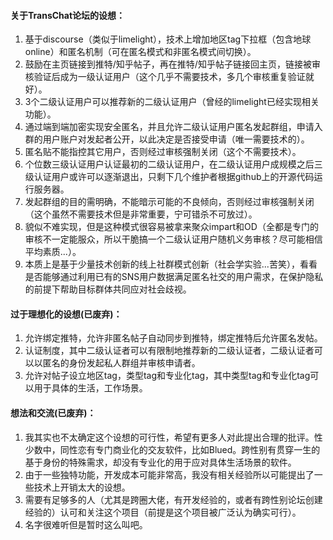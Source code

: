####  关于TransChat论坛的设想：

1. 基于discourse（类似于limelight），技术上增加地区tag下拉框（包含地球online）和匿名机制（可在匿名模式和非匿名模式间切换）。
2. 鼓励在主页链接到推特/知乎帖子，再在推特/知乎帖子链接回主页，链接被审核验证后成为一级认证用户（这个几乎不需要技术，多几个审核重复验证就好）。
3. 3个二级认证用户可以推荐新的二级认证用户（曾经的limelight已经实现相关功能）。
5. 通过端到端加密实现安全匿名，并且允许二级认证用户匿名发起群组，申请入群的用户账户对发起者公开，以此决定是否接受申请（唯一需要技术的）。
6. 匿名贴不能指控其它用户，否则经过审核强制关闭（这个不需要技术）。
7. 个位数三级认证用户认证最初的二级认证用户，在二级认证用户成规模之后三级认证用户或许可以逐渐退出，只剩下几个维护者根据github上的开源代码运行服务器。
8. 发起群组的目的需明确，不能暗示可能的不良倾向，否则经过审核强制关闭（这个虽然不需要技术但是非常重要，宁可错杀不可放过）。
9. 貌似不难实现，但是这种模式很容易被拿来聚众impart和OD（全都是专门的审核不一定能服众，所以干脆搞一个二级认证用户随机义务审核？尽可能相信平均素质...）。
10. 本质上是基于少量技术创新的线上社群模式创新（社会学实验...苦笑），看看是否能够通过利用已有的SNS用户数据满足匿名社交的用户需求，在保护隐私的前提下帮助目标群体共同应对社会歧视。

####  过于理想化的设想(已废弃)：

1. 允许绑定推特，允许非匿名帖子自动同步到推特，绑定推特后允许匿名发帖。
2. 认证制度，其中二级认证者可以有限制地推荐新的二级认证者，二级认证者可以以匿名的身份发起私人群组并审核申请者。
3. 允许对帖子设立地区tag，类型tag和专业化tag，其中类型tag和专业化tag可以用于具体的生活，工作场景。

#### 想法和交流(已废弃)：

1. 我其实也不太确定这个设想的可行性，希望有更多人对此提出合理的批评。性少数中，同性恋有专门商业化的交友软件，比如Blued。跨性别有贯穿一生的基于身份的特殊需求，却没有专业化的用于应对具体生活场景的软件。
2. 由于一些独特功能，开发成本可能非常高，我没有相关经验所以可能提出了一些技术上开销太大的设想。
3. 需要有足够多的人（尤其是跨圈大佬，有开发经验的，或者有跨性别论坛创建经验的）认可和关注这个项目（前提是这个项目被广泛认为确实可行）。
4. 名字很难听但是暂时这么叫吧。
